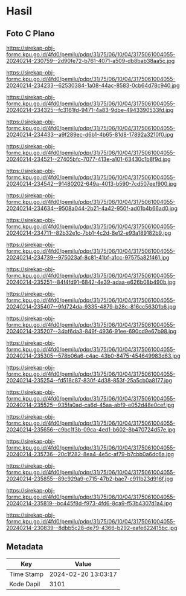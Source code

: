 # Hasil

## Foto C Plano

https://sirekap-obj-formc.kpu.go.id/4fd0/pemilu/pdpr/31/75/06/10/04/3175061004055-20240214-230759--2d90fe72-b761-4071-a509-db8bab38aa5c.jpg

https://sirekap-obj-formc.kpu.go.id/4fd0/pemilu/pdpr/31/75/06/10/04/3175061004055-20240214-234233--62530384-1a08-44ac-8583-0cb64d78c940.jpg

https://sirekap-obj-formc.kpu.go.id/4fd0/pemilu/pdpr/31/75/06/10/04/3175061004055-20240214-234325--fc3161fd-9471-4a83-9dbe-4943390533fd.jpg

https://sirekap-obj-formc.kpu.go.id/4fd0/pemilu/pdpr/31/75/06/10/04/3175061004055-20240214-234433--a9f289ec-d6b1-4b65-81d8-17892a3210f0.jpg

https://sirekap-obj-formc.kpu.go.id/4fd0/pemilu/pdpr/31/75/06/10/04/3175061004055-20240214-234521--27405bfc-7077-413e-a101-63430c1b8f9d.jpg

https://sirekap-obj-formc.kpu.go.id/4fd0/pemilu/pdpr/31/75/06/10/04/3175061004055-20240214-234542--91480202-649a-4013-b590-7cd507eef900.jpg

https://sirekap-obj-formc.kpu.go.id/4fd0/pemilu/pdpr/31/75/06/10/04/3175061004055-20240214-234634--9508a044-2b21-4a42-950f-ad01b4b66ad0.jpg

https://sirekap-obj-formc.kpu.go.id/4fd0/pemilu/pdpr/31/75/06/10/04/3175061004055-20240214-234711--82b32e1c-7bb1-4c2d-8e12-e93a189182b9.jpg

https://sirekap-obj-formc.kpu.go.id/4fd0/pemilu/pdpr/31/75/06/10/04/3175061004055-20240214-234739--975023af-8c81-41bf-a1cc-97575a82f461.jpg

https://sirekap-obj-formc.kpu.go.id/4fd0/pemilu/pdpr/31/75/06/10/04/3175061004055-20240214-235251--84f4fd91-6842-4e39-adaa-e626b08b490b.jpg

https://sirekap-obj-formc.kpu.go.id/4fd0/pemilu/pdpr/31/75/06/10/04/3175061004055-20240214-235407--9fd724da-9335-4879-b28c-816cc56301b6.jpg

https://sirekap-obj-formc.kpu.go.id/4fd0/pemilu/pdpr/31/75/06/10/04/3175061004055-20240214-235207--34bf6da3-849f-4936-91ee-690cd9e67b98.jpg

https://sirekap-obj-formc.kpu.go.id/4fd0/pemilu/pdpr/31/75/06/10/04/3175061004055-20240214-235305--578b06a6-c4ac-43b0-8475-454649983d63.jpg

https://sirekap-obj-formc.kpu.go.id/4fd0/pemilu/pdpr/31/75/06/10/04/3175061004055-20240214-235254--fd518c87-830f-4d38-853f-25a5cb0a8177.jpg

https://sirekap-obj-formc.kpu.go.id/4fd0/pemilu/pdpr/31/75/06/10/04/3175061004055-20240214-235525--935fa0ad-ca6d-45aa-abf9-e052d48e0cef.jpg

https://sirekap-obj-formc.kpu.go.id/4fd0/pemilu/pdpr/31/75/06/10/04/3175061004055-20240214-235656--c9bc1f3b-09ca-4ed1-b602-8b470724d57e.jpg

https://sirekap-obj-formc.kpu.go.id/4fd0/pemilu/pdpr/31/75/06/10/04/3175061004055-20240214-235736--20c1f282-8ea4-4e5c-af79-b7cbb0a6dc6a.jpg

https://sirekap-obj-formc.kpu.go.id/4fd0/pemilu/pdpr/31/75/06/10/04/3175061004055-20240214-235855--89c929a9-c715-47b2-bae7-c911b23d916f.jpg

https://sirekap-obj-formc.kpu.go.id/4fd0/pemilu/pdpr/31/75/06/10/04/3175061004055-20240214-235819--bc445f8d-f973-4fd6-8ca9-f53b4307d1a4.jpg

https://sirekap-obj-formc.kpu.go.id/4fd0/pemilu/pdpr/31/75/06/10/04/3175061004055-20240214-230839--8dbb5c28-de79-4366-b292-eafe622415bc.jpg


## Metadata

| Key        | Value               |
| ---------- | ------------------- |
| Time Stamp | 2024-02-20 13:03:17 |
| Kode Dapil | 3101                |



